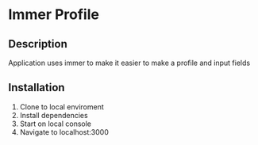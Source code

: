 # Immer Profile

## Description

Application uses immer to make it 
easier to make a profile and input fields

## Installation

1. Clone to local enviroment
1. Install dependencies
1. Start on local console
1. Navigate to localhost:3000